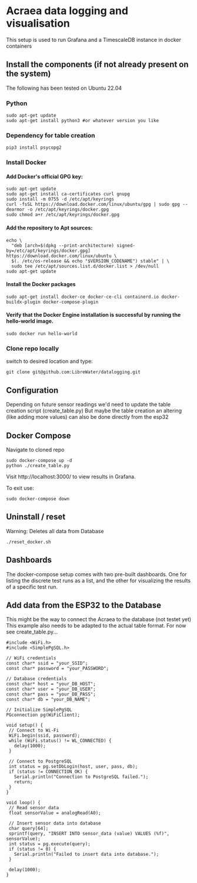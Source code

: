 # Acraea data logging and visualisation

This setup is used to run Grafana and a TimescaleDB instance in docker containers

## Install the components (if not already present on the system)
The following has been tested on Ubuntu 22.04

### Python
```
sudo apt-get update
sudo apt-get install python3 #or whatever version you like
```

### Dependency for table creation
```
pip3 install psycopg2
```

### Install Docker

#### Add Docker's official GPG key:
```
sudo apt-get update
sudo apt-get install ca-certificates curl gnupg
sudo install -m 0755 -d /etc/apt/keyrings
curl -fsSL https://download.docker.com/linux/ubuntu/gpg | sudo gpg --dearmor -o /etc/apt/keyrings/docker.gpg
sudo chmod a+r /etc/apt/keyrings/docker.gpg
```

#### Add the repository to Apt sources:
```
echo \
  "deb [arch=$(dpkg --print-architecture) signed-by=/etc/apt/keyrings/docker.gpg] https://download.docker.com/linux/ubuntu \
  $(. /etc/os-release && echo "$VERSION_CODENAME") stable" | \
  sudo tee /etc/apt/sources.list.d/docker.list > /dev/null
sudo apt-get update
```

#### Install the Docker packages
```
sudo apt-get install docker-ce docker-ce-cli containerd.io docker-buildx-plugin docker-compose-plugin
```

#### Verify that the Docker Engine installation is successful by running the hello-world image.
```
sudo docker run hello-world
```

### Clone repo locally
switch to desired location and type:
```
git clone git@github.com:LibreWater/datalogging.git
```

## Configuration

Depending on future sensor readings we'd need to update the table creation script (create_table.py)
But maybe the table creation an altering (like adding more values) can also be done directly from the esp32

## Docker Compose

Navigate to cloned repo

```
sudo docker-compose up -d
python ./create_table.py
```

Visit http://localhost:3000/ to view results in Grafana.

To exit use:
```
sudo docker-compose down
```

## Uninstall / reset
Warning: Deletes all data from Database

```
./reset_docker.sh
```
## Dashboards

The docker-compose setup comes with two pre-built dashboards. One for listing the discrete test runs as a list, and the other for visualizing the results of a specific test run.


## Add data from the ESP32 to the Database
This might be the way to connect the Acraea to the database (not testet yet)
This example also needs to be adapted to the actual table format.
For now see create_table.py...

```
#include <WiFi.h>
#include <SimplePgSQL.h>

// WiFi credentials
const char* ssid = "your_SSID";
const char* password = "your_PASSWORD";

// Database credentials
const char* host = "your_DB_HOST";
const char* user = "your_DB_USER";
const char* pass = "your_DB_PASS";
const char* db = "your_DB_NAME";

// Initialize SimplePgSQL
PGconnection pg(WiFiClient);

void setup() {
 // Connect to Wi-Fi
 WiFi.begin(ssid, password);
 while (WiFi.status() != WL_CONNECTED) {
   delay(1000);
 }

 // Connect to PostgreSQL
 int status = pg.setDbLogin(host, user, pass, db);
 if (status != CONNECTION_OK) {
   Serial.println("Connection to PostgreSQL failed.");
   return;
 }
}

void loop() {
 // Read sensor data
 float sensorValue = analogRead(A0);

 // Insert sensor data into database
 char query[64];
 sprintf(query, "INSERT INTO sensor_data (value) VALUES (%f)", sensorValue);
 int status = pg.execute(query);
 if (status != 0) {
   Serial.println("Failed to insert data into database.");
 }

 delay(1000);
}
```